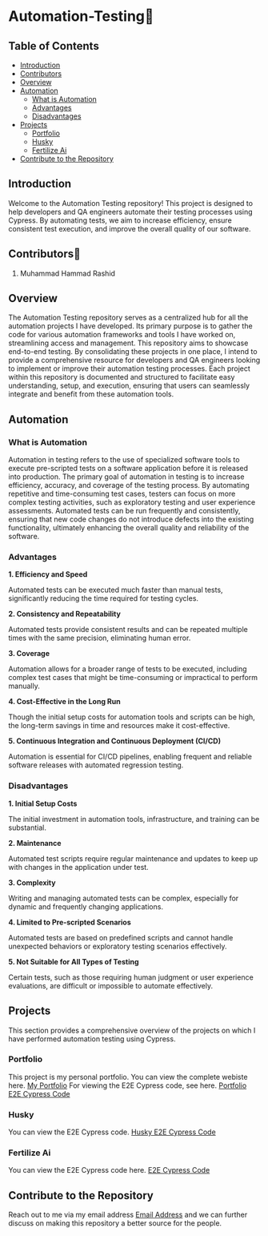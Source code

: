 # Automation-Testing🧪

## Table of Contents
- [Introduction](#introduction)
- [Contributors](#contributors)
- [Overview](#overview)
- [Automation](#automation)
  - [What is Automation](#what-is-automation)
  - [Advantages](#advantages)
  - [Disadvantages](#disadvantages)
- [Projects](#projects)
  - [Portfolio](#portfolio)
  - [Husky](#husky)
  - [Fertilize Ai](#fertilize-ai)
- [Contribute to the Repository](#contribute-to-the-repository)

## Introduction
Welcome to the Automation Testing repository! This project is designed to help developers and QA engineers automate their testing processes using Cypress. By automating tests, we aim to increase efficiency, ensure consistent test execution, and improve the overall quality of our software.

## Contributors👨
1. Muhammad Hammad Rashid

## Overview
The Automation Testing repository serves as a centralized hub for all the automation projects I have developed. Its primary purpose is to gather the code for various automation frameworks and tools I have worked on, streamlining access and management. This repository aims to showcase end-to-end testing. By consolidating these projects in one place, I intend to provide a comprehensive resource for developers and QA engineers looking to implement or improve their automation testing processes. Each project within this repository is documented and structured to facilitate easy understanding, setup, and execution, ensuring that users can seamlessly integrate and benefit from these automation tools.

## Automation

### What is Automation
Automation in testing refers to the use of specialized software tools to execute pre-scripted tests on a software application before it is released into production. The primary goal of automation in testing is to increase efficiency, accuracy, and coverage of the testing process. By automating repetitive and time-consuming test cases, testers can focus on more complex testing activities, such as exploratory testing and user experience assessments. Automated tests can be run frequently and consistently, ensuring that new code changes do not introduce defects into the existing functionality, ultimately enhancing the overall quality and reliability of the software.

### Advantages
**1. Efficiency and Speed**

Automated tests can be executed much faster than manual tests, significantly reducing the time required for testing cycles.

**2. Consistency and Repeatability**

Automated tests provide consistent results and can be repeated multiple times with the same precision, eliminating human error.

**3. Coverage**

Automation allows for a broader range of tests to be executed, including complex test cases that might be time-consuming or impractical to perform manually.

**4. Cost-Effective in the Long Run**

Though the initial setup costs for automation tools and scripts can be high, the long-term savings in time and resources make it cost-effective.

**5. Continuous Integration and Continuous Deployment (CI/CD)**

Automation is essential for CI/CD pipelines, enabling frequent and reliable software releases with automated regression testing.

### Disadvantages
**1. Initial Setup Costs**

The initial investment in automation tools, infrastructure, and training can be substantial.

**2. Maintenance**

Automated test scripts require regular maintenance and updates to keep up with changes in the application under test.

**3. Complexity**

Writing and managing automated tests can be complex, especially for dynamic and frequently changing applications.

**4. Limited to Pre-scripted Scenarios**

Automated tests are based on predefined scripts and cannot handle unexpected behaviors or exploratory testing scenarios effectively.

**5. Not Suitable for All Types of Testing**

Certain tests, such as those requiring human judgment or user experience evaluations, are difficult or impossible to automate effectively.

## Projects
This section provides a comprehensive overview of the projects on which I have performed automation testing using Cypress.

### Portfolio

This project is my personal portfolio. You can view the complete webiste here. [My Portfolio](https://hammadrashid1997.github.io/Portfolio/)
For viewing the E2E Cypress code, see here. [Portfolio E2E Cypress Code](https://github.com/HammadRashid1997/Automation-Testing/blob/main/Portfolio)

### Husky

You can view the E2E Cypress code. [Husky E2E Cypress Code](https://github.com/HammadRashid1997/Automation-Testing/blob/main/Husky)

### Fertilize Ai

You can view the E2E Cypress code here. [E2E Cypress Code](https://github.com/HammadRashid1997/Automation-Testing/blob/main/Fertilize-Ai)

## Contribute to the Repository
Reach out to me via my email address [Email Address](mailto:hammadrashid2001@gmail.com) and we can further discuss on making this repository a better source for the people.

